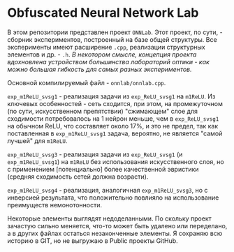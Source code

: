 # Obfuscated Neural Network Lab

В этом репозитории представлен проект `ONNLab`. Этот проект, по сути, - сборник экспериментов, построенный на базе общей структуры. Все эксперименты имеют расширение `.cpp`, реализации структурных элементов и др. - `.h`. 
*В некотором смысле, концепция проекта вдохновлена устройством большинства лабораторий оптики - как можно большая гибкость для самых разных экспериментов.*

Основной компилируемый файл - `onnlab/onnlab.cpp`.

`exp_m1ReLU_svsg1` - реализация задачи из `exp_ReLU_svsg1` на `m1ReLU`. 
Из ключевых особенностей - сеть сходится, при этом, на промежуточном (по сути, искусственном препятствии) "сжимающем" слое для сходимости потребовалось на 1 нейрон меньше, чем в `exp_ReLU_svsg1` на обычном ReLU, что составляет около 17%, и это не предел, так как поставленная в `exp_m1ReLU_svsg1` задача, вероятно, не является "самой лучшей" для `m1ReLU`.

`exp_m1ReLU_svsg3` - реализация задачи из `exp_ReLU_svsg1` (и `exp_m1ReLU_svsg1`) на `m1ReLU` без использования искусственного слоя, но с применением [потенциально] более качественной эвристики (средняя сходимость сетей должна возрасти).

`exp_m1ReLU_svsg4` - реализация, аналогичная `exp_m1ReLU_svsg3`, но с инверсией результата, что положительно повлияло на использование преимуществ немонотонности.

Некоторые элементы выглядят недоделанными. По скольку проект зачастую сильно меняется, что-то может быть удалено или переделано, а в других файлах остаться незаконченные элементы. Я сохраняю всю историю в GIT, но не выгружаю в Public проекты GitHub.